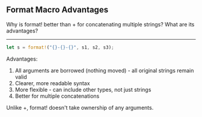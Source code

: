 ## Format Macro Advantages

Why is format! better than + for concatenating multiple strings? What are its advantages?

---

```rust
let s = format!("{}-{}-{}", s1, s2, s3);
```
Advantages:
1. All arguments are borrowed (nothing moved) - all original strings remain valid
2. Clearer, more readable syntax
3. More flexible - can include other types, not just strings
4. Better for multiple concatenations

Unlike +, format! doesn't take ownership of any arguments.

